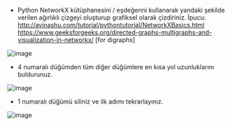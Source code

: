 -	Python NetworkX kütüphanesini / eşdeğerini kullanarak yandaki şekilde verilen ağırlıklı çizgeyi oluşturup grafiksel olarak çizdiriniz. İpucu: http://avinashu.com/tutorial/pythontutorial/NetworkXBasics.html
https://www.geeksforgeeks.org/directed-graphs-multigraphs-and-visualization-in-networkx/ [for digraphs] 


![image](https://user-images.githubusercontent.com/109876399/185143725-f218e93b-8db5-407a-a698-d32715fbd561.png)

-	4 numaralı düğümden tüm diğer düğümlere en kısa yol uzunluklarını buldurunuz.

![image](https://user-images.githubusercontent.com/109876399/193426982-dba21771-5328-4092-8885-849172a2a475.png)

-	1 numaralı düğümü siliniz ve ilk adımı tekrarlayınız. 

![image](https://user-images.githubusercontent.com/109876399/193426968-0275f9db-24a7-4ab6-bd83-8f57a0b961ae.png)

